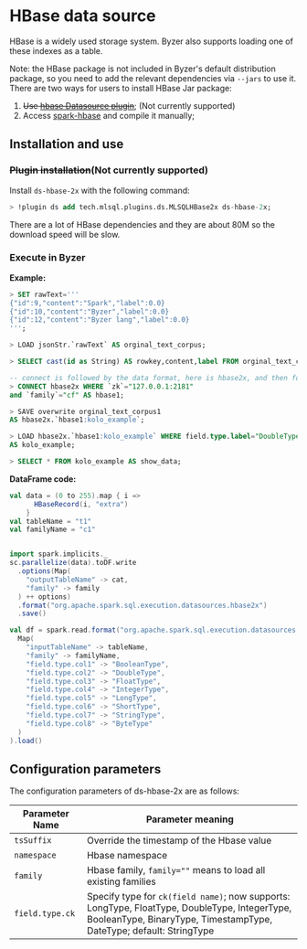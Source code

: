 # HBase data source

HBase is a widely used storage system. Byzer also supports loading one of these indexes as a table.

Note: the HBase package is not included in Byzer's default distribution package, so you need to add the relevant dependencies via `--jars` to use it. There are two ways for users to install
HBase Jar package:

1. ~~Use [hbase Datasource plugin](https://github.com/allwefantasy/mlsql-pluins/tree/master/ds-hbase-2x)~~;
   (Not currently supported)
2. Access [spark-hbase](https://github.com/allwefantasy/spark-hbase) and compile it manually;

## Installation and use

### ~~Plugin installation~~(Not currently supported)

Install `ds-hbase-2x` with the following command:

```sql
> !plugin ds add tech.mlsql.plugins.ds.MLSQLHBase2x ds-hbase-2x;
```

There are a lot of HBase dependencies and they are about 80M so the download speed will be slow.

### Execute in Byzer

**Example:**

```sql
> SET rawText='''
{"id":9,"content":"Spark","label":0.0}
{"id":10,"content":"Byzer","label":0.0}
{"id":12,"content":"Byzer lang","label":0.0}
''';

> LOAD jsonStr.`rawText` AS orginal_text_corpus;

> SELECT cast(id as String) AS rowkey,content,label FROM orginal_text_corpus AS orginal_text_corpus1;

-- connect is followed by the data format, here is hbase2x, and then followed by some configuration. Finally name this connection hbase1.
> CONNECT hbase2x WHERE `zk`="127.0.0.1:2181"
and `family`="cf" AS hbase1;

> SAVE overwrite orginal_text_corpus1
AS hbase2x.`hbase1:kolo_example`;

> LOAD hbase2x.`hbase1:kolo_example` WHERE field.type.label="DoubleType"
AS kolo_example;

> SELECT * FROM kolo_example AS show_data;

```

**DataFrame code:**

```scala
val data = (0 to 255).map { i =>
      HBaseRecord(i, "extra")
    }
val tableName = "t1"
val familyName = "c1"


import spark.implicits._
sc.parallelize(data).toDF.write
  .options(Map(
    "outputTableName" -> cat,
    "family" -> family
  ) ++ options)
  .format("org.apache.spark.sql.execution.datasources.hbase2x")
  .save()

val df = spark.read.format("org.apache.spark.sql.execution.datasources.hbase2x").options(
  Map(
    "inputTableName" -> tableName,
    "family" -> familyName,
    "field.type.col1" -> "BooleanType",
    "field.type.col2" -> "DoubleType",
    "field.type.col3" -> "FloatType",
    "field.type.col4" -> "IntegerType",
    "field.type.col5" -> "LongType",
    "field.type.col6" -> "ShortType",
    "field.type.col7" -> "StringType",
    "field.type.col8" -> "ByteType"
  )
).load()
```

## Configuration parameters

The configuration parameters of ds-hbase-2x are as follows:

| Parameter Name | Parameter meaning |
|---|---|
| `tsSuffix` | Override the timestamp of the Hbase value |
| `namespace` | Hbase namespace |
| `family` | Hbase family, `family=""` means to load all existing families |
| `field.type.ck` | Specify type for `ck(field name)`; now supports: LongType, FloatType, DoubleType, IntegerType, BooleanType, BinaryType, TimestampType, DateType; default: StringType |